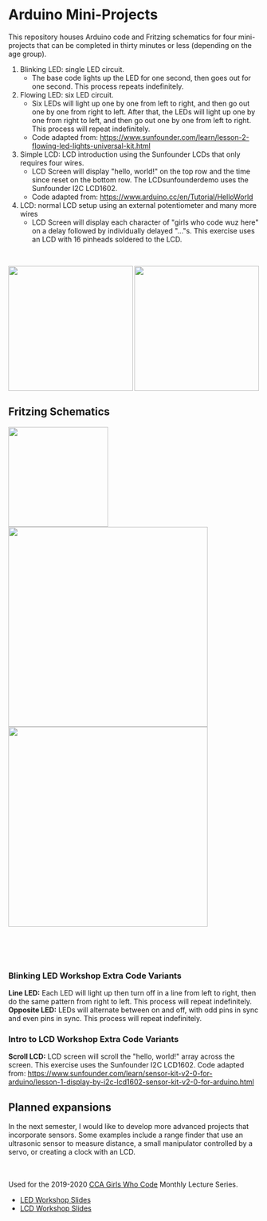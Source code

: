 # Arduino Mini-Projects
 This repository houses Arduino code and Fritzing schematics for four mini-projects that can be completed in thirty minutes or less (depending on the age group). 
 1. Blinking LED: single LED circuit. 
    - The base code lights up the LED for one second, then goes out for one second. This process repeats indefinitely.
 2. Flowing LED: six LED circuit. 
    - Six LEDs will light up one by one from left to right, and then go out one by one from right to left. After that, the LEDs will light up one by one from right to left, and then go out one by one from left to right. This process will repeat indefinitely.
    - Code adapted from: https://www.sunfounder.com/learn/lesson-2-flowing-led-lights-universal-kit.html
 3. Simple LCD: LCD introduction using the Sunfounder LCDs that only requires four wires.
    - LCD Screen will display "hello, world!" on the top row and the time since reset on the bottom row. The LCDsunfounderdemo uses the Sunfounder I2C LCD1602.
    - Code adapted from: https://www.arduino.cc/en/Tutorial/HelloWorld
 4. LCD: normal LCD setup using an external potentiometer and many more wires 
    - LCD Screen will display each character of "girls who code wuz here" on a delay followed by individually delayed "..."s. This exercise uses an LCD with 16 pinheads soldered to the LCD.
 <br>

<img align = "left" src="https://raw.githubusercontent.com/SamP923/Arduino_Mini-Projects/master/ImagesDiagrams/IMG_LCD.JPG" height = "250"><img src="https://raw.githubusercontent.com/SamP923/Arduino_Mini-Projects/master/ImagesDiagrams/IMG_LCDSF.JPG" height = "250">
 
 ## Fritzing Schematics
<img align = "left" src="https://raw.githubusercontent.com/SamP923/Arduino_Mini-Projects/master/ImagesDiagrams/flowingLEDdemo_6led.png" width = "200">      <img src="https://raw.githubusercontent.com/SamP923/Arduino_Mini-Projects/master/ImagesDiagrams/sunfounderlcd_bb.png" width = "400">
<img align = "center" src="https://raw.githubusercontent.com/SamP923/Arduino_Mini-Projects/master/ImagesDiagrams/LCDdemo.png" width = "400">

<br><br><br>
### Blinking LED Workshop Extra Code Variants
**Line LED:** Each LED will light up then turn off in a line from left to right, then do the same pattern from right to left. This process will repeat indefinitely.<br>
**Opposite LED:** LEDs will alternate between on and off, with odd pins in sync and even pins in sync. This process will repeat indefinitely.

### Intro to LCD Workshop Extra Code Variants
**Scroll LCD:** LCD screen will scroll the "hello, world!" array across the screen. This exercise uses the Sunfounder I2C LCD1602.
Code adapted from: https://www.sunfounder.com/learn/sensor-kit-v2-0-for-arduino/lesson-1-display-by-i2c-lcd1602-sensor-kit-v2-0-for-arduino.html

## Planned expansions
In the next semester, I would like to develop more advanced projects that incorporate sensors. Some examples include a range finder that use an ultrasonic sensor to measure distance, a small manipulator controlled by a servo, or creating a clock with an LCD.

<br><br>
Used for the 2019-2020 [CCA Girls Who Code](https://www.ccagirlswhocode.weebly.com) Monthly Lecture Series.<br>
 * [LED Workshop Slides](https://docs.google.com/presentation/d/1f78FB69Wp2UYhNoLs-WAGATUB4m4Cev23VrTCnaIfyY/edit#slide=id.g6fc2aea823_2_0)
 * [LCD Workshop Slides](https://docs.google.com/presentation/d/1A9UaSwzBuF8--j-NC1oANygXxgIz6A3Am-L7To2hbxg/edit?usp=sharing)
